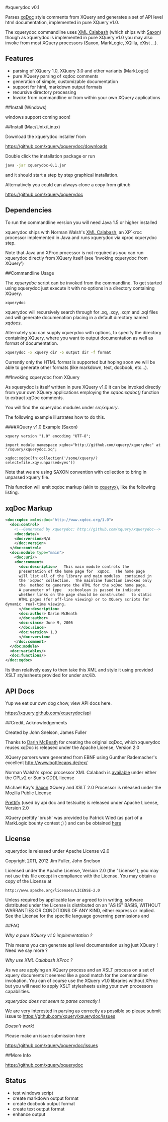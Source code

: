 #xquerydoc v0.1

Parses [xqDoc](http://xqdoc.org/source.html) style comments from XQuery and generates a set of API
level html documentation, implemented in pure XQuery v1.0.

The xquerydoc commandline uses [XML Calabash](http://xmlcalabash.com) (which ships with [Saxon](http://www.saxonica.com)) though 
as xquerydoc is implemented in pure XQuery v1.0 you may also invoke
from most XQuery processors (Saxon, MarkLogic, XQilla, eXist ...).

## Features

* parsing of XQuery 1.0, XQuery 3.0 and other variants (MarkLogic)
* pure XQuery parsing of xqdoc comments
* generation of simple, customizable documentation
* support for html, markdown output formats
* recursive directory processing
* Invoke from commandline or from within your own XQuery applications

##Install (Windows)

windows support coming soon!

##Install (Mac/Unix/Linux)

Download the xquerydoc installer from 

https://github.com/xquery/xquerydoc/downloads

Double click the installation package or run 

```bash
java -jar xquerydoc-0.1.jar
```

and it should start a step by step graphical installation.

Alternatively you could can always clone a copy from github

https://github.com/xquery/xquerydoc


## Dependencies

To run the commandline version you will need Java 1.5 or higher installed

xquerydoc ships with Norman Walsh's [XML Calabash](http://xmlcalabash.com/), an XP`<roc processor
implemented in Java and runs xquerydoc via xproc xquerydoc step.

Note that Java and XProc processor is not required as you can run
xquerydoc directly from XQuery itself (see 'invoking xquerydoc from XQuery')


##Commandline Usage

The *xquerydoc* script can be invoked from the commandline. To get
started using xquerydoc just execute it with no options in a directory
containing XQuery. 

```bash
xquerydoc
```

xquerydoc will recursively search through for .xq, .xqy, .xqm and .xql
files and will generate documenation placing in a default directory
named *xqdocs*.

Alternately you can supply xquerydoc with options, to specify the
directory containing XQuery, where you want to output documentation as
well as format of documentation.

```bash
xquerydoc -x xquery dir -o output dir -f format
```
Currently only the HTML format is supported but hoping soon we will be
able to generate other formats (like markdown, text, docbook, etc...).


##Invoking xquerydoc from XQuery

As xquerydoc is itself written in pure XQuery v1.0  it can be invoked directly
from your own XQuery applications employing the *xqdoc:xqdoc()* function to extract xqDoc comments.

You will find the xquerydoc modules under *src/xquery*.

The following example illustrates how to do this.

####XQuery v1.0 Example (Saxon)
```xquery
xquery version "1.0" encoding "UTF-8";

import module namespace xqdoc="http://github.com/xquery/xquerydoc" at "/xquery/xquerydoc.xq";

xqdoc:xqdoc(fn:collection('/some/xquery/?select=file.xqy;unparsed=yes')) 
```

Note that we are using SAXON convention with collection to bring in
unparsed xquery file.

This function will emit xqdoc markup (akin to
[xqueryx](http://www.w3.org/TR/xqueryx/)), like the following listing. 
## xqDoc Markup

```xml
<doc:xqdoc xmlns:doc="http://www.xqdoc.org/1.0">
  <doc:control>
    <!--Generated by xquerydoc: http://github.com/xquery/xquerydoc-->
    <doc:date/>
    <doc:version>N/A
    </doc:version>
  </doc:control>
  <doc:module type="main">
    <doc:uri/>
    <doc:comment>
      <doc:description>   This main module controls the
      presentation of the home page for  xqDoc.  The home page
      will list all of the library and main modules  contained in
      the 'xqDoc' collection.  The mainline function invokes only
      the  method to generate the HTML for the xqDoc home page.
      A parameter of type   xs:boolean is passed to indicate
      whether links on the page should be constructed   to static
      HTML pages (for off-line viewing) or to XQuery scripts for
dynamic  real-time viewing. 
      </doc:description>
      <doc:author> Darin McBeath
      </doc:author>
      <doc:since> June 9, 2006
      </doc:since>
      <doc:version> 1.3
      </doc:version>
    </doc:comment>
  </doc:module>
  <doc:variables/>
  <doc:functions/>
</doc:xqdoc>
```

Its then relatively easy to then take this XML and style it using provided
XSLT stylesheets provided for under *src/lib*. 

## API Docs

Yup we eat our own dog chow, view API docs here.

https://xquery.github.com/xquerydoc/api


##Credit, Acknowledgements

Created by John Snelson, James Fuller 

Thanks to [Darin McBeath](http://xqdoc.org/history.html) for creating
the original xqDoc, which xquerydoc reuses.xqDoc is released under the
Apache License, Version 2.0

XQuery parsers were generated from EBNF using Gunther Rademacher's
excellent http://www.bottlecaps.de/rex/

Norman Walsh's xproc processor XML Calabash is
[available](http://xmlcalabash.org) under either the GPLv2 or Sun's CDDL license 

Michael Kay's [Saxon](http://www.saxonica.com) XQuery and XSLT 2.0
Processor is released under the Mozilla Public License

[Prettify](http://code.google.com/p/google-code-prettify/) (used by
api doc and testsuite)  is released under Apache License, Version 2.0

XQuery prettify 'brush' was provided by Patrick Wied (as part of a MarkLogic
bounty contest ;) ) and can be obtained [here](http://www.patrick-wied.at/static/xquery/prettify/) 


## License

xquerydoc is released under Apache License v2.0

Copyright 2011, 2012 Jim Fuller, John Snelson

Licensed under the Apache License, Version 2.0 (the "License");
you may not use this file except in compliance with the License.
You may obtain a copy of the License at

    http://www.apache.org/licenses/LICENSE-2.0

Unless required by applicable law or agreed to in writing, software
distributed under the License is distributed on an "AS IS" BASIS,
WITHOUT WARRANTIES OR CONDITIONS OF ANY KIND, either express or implied.
See the License for the specific language governing permissions and

##FAQ

*Why a pure XQuery v1.0 implementation ?*

This means you can generate api level documentation using just XQuery
! Need we say more ?

*Why use XML Calabash XProc ?*

As we are applying an XQuery process and an XSLT process on a set of
xquery documents it seemed like a good match for the commandline
invokation. You can of course use the XQuery v1.0 libraries without
XProc but you will need to apply XSLT stylesheets using your own
processors capabilities.

*xquerydoc does not seem to parse correctly !*

We are very interested in parsing as correctly as possible so please
submit issue to https://github.com/xquery/xquerydoc/issues

*Doesn't work!*

Please make an issue submission here

https://github.com/xquery/xquerydoc/issues

##More Info

https://github.com/xquery/xquerydoc


## Status

* test windows script
* create markdown output format
* create docbook output format
* create text output format
* enhance output


